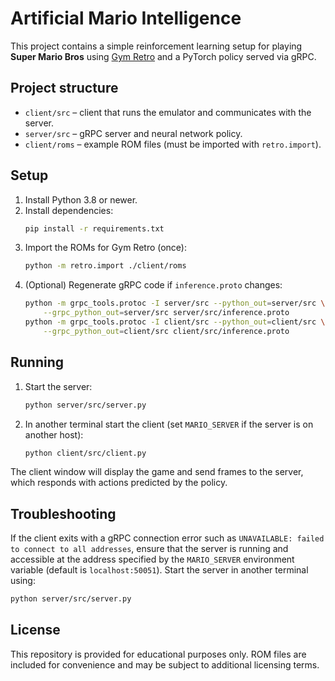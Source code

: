 # Artificial Mario Intelligence

This project contains a simple reinforcement learning setup for playing
**Super Mario Bros** using [Gym Retro](https://github.com/openai/retro) and a
PyTorch policy served via gRPC.

## Project structure

- `client/src` – client that runs the emulator and communicates with the server.
- `server/src` – gRPC server and neural network policy.
- `client/roms` – example ROM files (must be imported with `retro.import`).

## Setup

1. Install Python 3.8 or newer.
2. Install dependencies:
   ```bash
   pip install -r requirements.txt
   ```
3. Import the ROMs for Gym Retro (once):
   ```bash
   python -m retro.import ./client/roms
   ```
4. (Optional) Regenerate gRPC code if `inference.proto` changes:
   ```bash
   python -m grpc_tools.protoc -I server/src --python_out=server/src \
       --grpc_python_out=server/src server/src/inference.proto
   python -m grpc_tools.protoc -I client/src --python_out=client/src \
       --grpc_python_out=client/src client/src/inference.proto
   ```

## Running

1. Start the server:
   ```bash
   python server/src/server.py
   ```
2. In another terminal start the client (set `MARIO_SERVER` if the server is on
   another host):
   ```bash
   python client/src/client.py
   ```

The client window will display the game and send frames to the server, which
responds with actions predicted by the policy.

## Troubleshooting

If the client exits with a gRPC connection error such as `UNAVAILABLE: failed
to connect to all addresses`, ensure that the server is running and accessible
at the address specified by the `MARIO_SERVER` environment variable (default is
`localhost:50051`). Start the server in another terminal using:

```bash
python server/src/server.py
```

## License

This repository is provided for educational purposes only. ROM files are
included for convenience and may be subject to additional licensing terms.

